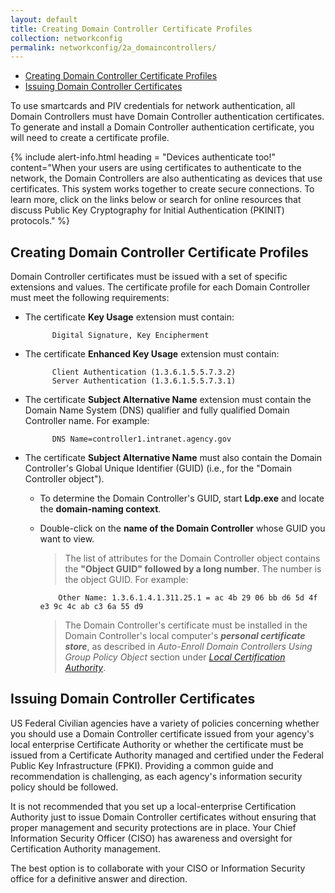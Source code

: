 ```yaml
---
layout: default
title: Creating Domain Controller Certificate Profiles
collection: networkconfig
permalink: networkconfig/2a_domaincontrollers/
---
```


* [Creating Domain Controller Certificate Profiles](#creating-domain-controller-certificate-profiles)
* [Issuing Domain Controller Certificates](#issuing-domain-controller-certificates)

To use smartcards and PIV <!--PIV/CAC?-->credentials for network authentication, all Domain Controllers must have Domain Controller authentication certificates. To generate and install a Domain Controller authentication certificate, you will need to create a certificate profile.

{% include alert-info.html heading = "Devices authenticate too!" content="When your users are using certificates to authenticate to the network, the Domain Controllers are also authenticating as devices that use certificates. This system works together to create secure connections. To learn more, click on the links <!--Only one link below.-->below or search for online resources that discuss Public Key Cryptography for Initial Authentication (PKINIT) protocols." %}

## Creating Domain Controller Certificate Profiles <!--Are profiles are being created here? The word, "created" is never used.-->

Domain Controller certificates must be issued with a set of specific extensions and values.  The certificate profile for each Domain Controller must meet the following requirements:

- The certificate **Key Usage** extension must contain:

            Digital Signature, Key Encipherment

- The certificate **Enhanced Key Usage** extension must contain:

            Client Authentication (1.3.6.1.5.5.7.3.2)
            Server Authentication (1.3.6.1.5.5.7.3.1)

- The certificate **Subject Alternative Name** extension must contain the Domain Name System (DNS) qualifier and fully qualified Domain Controller name. For example:

            DNS Name=controller1.intranet.agency.gov

- The certificate **Subject Alternative Name** must also contain the Domain Controller's Global Unique Identifier (GUID) (i.e., for the "Domain Controller object"). 

  * To determine the Domain Controller's GUID, start **Ldp.exe** and locate the **domain-naming context**. 
  * Double-click on the **name of the Domain Controller** whose GUID you want to view.
  
    > The list of attributes for the Domain Controller object contains the **"Object GUID" followed by a long number**. The number is the object GUID. For example:

            Other Name: 1.3.6.1.4.1.311.25.1 = ac 4b 29 06 bb d6 5d 4f e3 9c 4c ab c3 6a 55 d9

    > The Domain Controller's certificate must be installed in the Domain Controller's local computer's **_personal certificate store_**, as described in _Auto-Enroll Domain Controllers Using Group Policy Object_ section under [_Local Certification Authority_]({{site.baseurl}}/local-certification-authority). <!--Is this the correct section to link to? Proper linking method?-->

## Issuing Domain Controller Certificates <!--Jordan directed that this section should be added back in here.-->

US Federal Civilian agencies have a variety of policies concerning whether you should use a Domain Controller certificate issued from your agency's local enterprise Certificate Authority or whether the certificate must be issued from a Certificate Authority managed and certified under the Federal Public Key Infrastructure (FPKI). Providing a common guide and recommendation is challenging, as each agency's information security policy should be followed.

It is not recommended that you set up a local-enterprise Certification Authority just to issue Domain Controller certificates without ensuring that proper management and security protections are in place. Your Chief Information Security Officer (CISO) has awareness and oversight for Certification Authority management.

The best option is to collaborate with your CISO or Information Security office for a definitive answer and direction.
